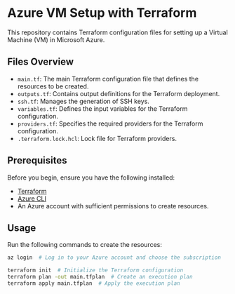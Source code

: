 # Azure VM Setup with Terraform

This repository contains Terraform configuration files for setting up a Virtual
Machine (VM) in Microsoft Azure.

## Files Overview

- `main.tf`: The main Terraform configuration file that defines the resources
to be created.
- `outputs.tf`: Contains output definitions for the Terraform deployment.
- `ssh.tf`: Manages the generation of SSH keys.
- `variables.tf`: Defines the input variables for the Terraform configuration.
- `providers.tf`: Specifies the required providers for the Terraform
configuration.
- `.terraform.lock.hcl`: Lock file for Terraform providers.

## Prerequisites

Before you begin, ensure you have the following installed:

- [Terraform](https://developer.hashicorp.com/terraform/install)
- [Azure CLI](https://learn.microsoft.com/en-us/cli/azure/install-azure-cli)
- An Azure account with sufficient permissions to create resources.

## Usage

Run the following commands to create the resources:

```bash
az login  # Log in to your Azure account and choose the subscription

terraform init  # Initialize the Terraform configuration
terraform plan -out main.tfplan  # Create an execution plan
terraform apply main.tfplan  # Apply the execution plan
```
